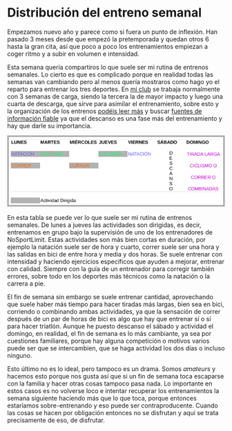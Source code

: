 # Distribución del entreno semanal

Empezamos nuevo año y parece como si fuera un punto de inflexión. Han pasado 3 meses desde que empezó la pretemporada y quedan otros 6 hasta la gran cita, así que poco a poco los entrenamientos empiezan a coger ritmo y a subir en volumen e intensidad.

Esta semana quería compartiros lo que suele ser mi rutina de entrenos semanales. Lo cierto es que es complicado porque en realidad todas las semanas van cambiando pero al menos quería mostraros como hago yo el reparto para entrenar los tres deportes. En [mi club](http://nosportlimit.com) se trabaja normalmente con 3 semanas de carga, siendo la tercera la de mayor impacto y luego una cuarta de descarga, que sirve para asimilar el entrenamiento, sobre esto y la organización de los entrenos [podéis leer más](https://metatriatlon.wordpress.com/2014/03/22/planificacion-y-periodizacion-del-entrenamiento/) y buscar [fuentes de información fiable](http://www.sportlife.es/deportes/triatlon/articulo/20-preguntas-a-javier-gomez-noya) ya que el descanso es una fase más del entrenamiento y hay que darle su importancia. 

![](assets/images/posts/semana-entreno.png)

En esta tabla se puede ver lo que suele ser mi rutina de entrenos semanales. De lunes a jueves las actividades son dirigidas, es decir, entrenamos en grupo bajo la supervisión de uno de los entrenadores de NoSportLimit. Estas actividades son más bien cortas en duración, por ejemplo la natación suele ser de hora y cuarto, correr suele ser una hora y las salidas en bici de entre hora y media y dos horas. Se suele entrenar con intensidad y haciendo ejercicios específicos que ayuden a mejorar, entrenar con calidad. Siempre con la guía de un entrenador para corregir también errores, sobre todo en los deportes más técnicos como la natación o la carrera a pie.

El fin de semana sin embargo se suele entrenar cantidad, aprovechando que suele haber más tiempo para hacer tiradas más largas, bien sea en bici, corriendo o combinando ambas actividades, ya que la sensación de correr después de un par de horas de bici es algo que hay que entrenar sí o sí para hacer triatlón. Aunque he puesto descanso el sábado y actividad el domingo, en realidad, el fin de semana es lo más cambiante, ya sea por cuestiones familiares, porque hay alguna competición o motivos varios puede ser que se intercambien, que se haga actividad los dos días o incluso ninguno.

Esto último no es lo ideal, pero tampoco es un drama. Somos *amateurs* y hacemos esto porque nos gusta así que si un fin de semana toca escaparse con la familia y hacer otras cosas tampoco pasa nada. Lo importante en estos casos es no volverse loco e intentar recuperar los entrenamientos la semana siguiente haciendo más que lo que toca, porque entonces estaríamos sobre-entrenando y eso puede ser contraproducente. Cuando las cosas se hacen por obligación entonces no se disfrutan y aquí se trata precisamente de eso, de disfrutar.